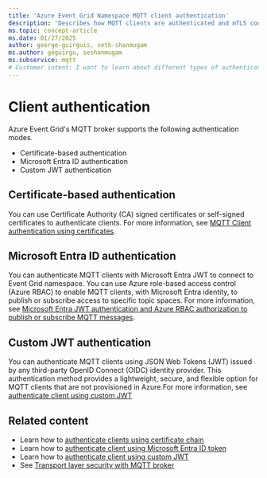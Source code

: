 ```yaml
---
title: 'Azure Event Grid Namespace MQTT client authentication'
description: 'Describes how MQTT clients are authenticated and mTLS connection is established when a client connects to Azure Event Grid’s MQTT broker feature.'
ms.topic: concept-article
ms.date: 01/27/2025
author: george-guirguis, seth-shanmugam
ms.author: geguirgu, seshanmugam
ms.subservice: mqtt
# Customer intent: I want to learn about different types of authentication that MQTT broker in Azure Event Grid supports. 
---
```


# Client authentication

Azure Event Grid's MQTT broker supports the following authentication modes. 

- Certificate-based authentication
- Microsoft Entra ID authentication
- Custom JWT authentication

## Certificate-based authentication
You can use Certificate Authority (CA) signed certificates or self-signed certificates to authenticate clients. For more information, see [MQTT Client authentication using certificates](mqtt-client-certificate-authentication.md).

## Microsoft Entra ID authentication
You can authenticate MQTT clients with Microsoft Entra JWT to connect to Event Grid namespace. You can use Azure role-based access control (Azure RBAC) to enable MQTT clients, with Microsoft Entra identity, to publish or subscribe access to specific topic spaces. For more information, see [Microsoft Entra JWT authentication and Azure RBAC authorization to publish or subscribe MQTT messages](mqtt-client-microsoft-entra-token-and-rbac.md). 

## Custom JWT authentication
You can authenticate MQTT clients  using JSON Web Tokens (JWT) issued by any third-party OpenID Connect (OIDC) identity provider. This authentication method provides a lightweight, secure, and flexible option for MQTT clients that are not provisioned in Azure.For more information, see [authenticate client using custom JWT](mqtt-client-custom-jwt.md)

## Related content
- Learn how to [authenticate clients using certificate chain](mqtt-certificate-chain-client-authentication.md)
- Learn how to [authenticate client using Microsoft Entra ID token](mqtt-client-azure-ad-token-and-rbac.md)
- Learn how to [authenticate client using custom JWT](mqtt-client-custom-jwt.md)
- See [Transport layer security with MQTT broker](mqtt-transport-layer-security-flow.md)
